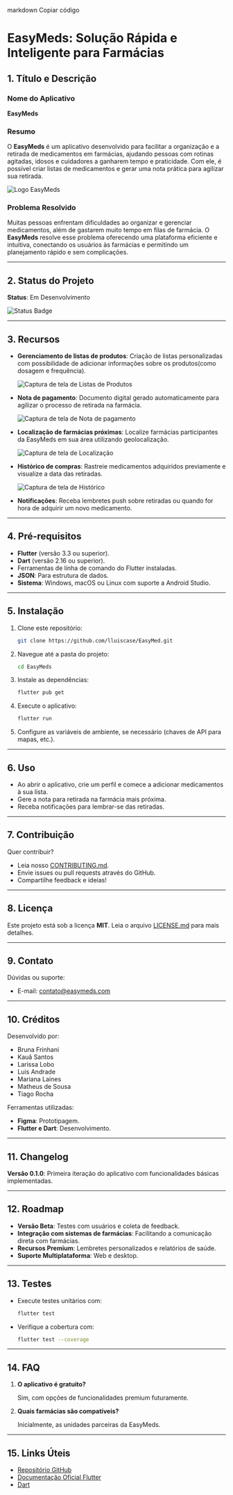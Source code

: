 markdown
Copiar código
# EasyMeds: Solução Rápida e Inteligente para Farmácias

## 1. Título e Descrição

### Nome do Aplicativo

**EasyMeds**

### Resumo

O **EasyMeds** é um aplicativo desenvolvido para facilitar a organização e a retirada de medicamentos em farmácias, ajudando pessoas com rotinas agitadas, idosos e cuidadores a ganharem tempo e praticidade. Com ele, é possível criar listas de medicamentos e gerar uma nota prática para agilizar sua retirada.

![Logo EasyMeds](assets/images/logo.png)

### Problema Resolvido

Muitas pessoas enfrentam dificuldades ao organizar e gerenciar medicamentos, além de gastarem muito tempo em filas de farmácia. O **EasyMeds** resolve esse problema oferecendo uma plataforma eficiente e intuitiva, conectando os usuários às farmácias e permitindo um planejamento rápido e sem complicações.

---

## 2. Status do Projeto

**Status**: Em Desenvolvimento

![Status Badge](https://img.shields.io/badge/Status-Em%20Desenvolvimento-yellow)

---

## 3. Recursos

- **Gerenciamento de listas de produtos**: Criação de listas personalizadas com possibilidade de adicionar informações sobre os produtos(como dosagem e frequência).

  ![Captura de tela de Listas de Produtos](assets/images/lista-produtos.jpg)

- **Nota de pagamento**: Documento digital gerado automaticamente para agilizar o processo de retirada na farmácia.

  ![Captura de tela de Nota de pagamento](assets/images/nota-pagamento.jpg)

- **Localização de farmácias próximas**: Localize farmácias participantes da EasyMeds em sua área utilizando geolocalização.

  ![Captura de tela de Localização](assets/images/localizacao.jpg)

- **Histórico de compras**: Rastreie medicamentos adquiridos previamente e visualize a data das retiradas.

  ![Captura de tela de Histórico](assets/images/historico.jpg)

- **Notificações**: Receba lembretes push sobre retiradas ou quando for hora de adquirir um novo medicamento.

---

## 4. Pré-requisitos

- **Flutter** (versão 3.3 ou superior).
- **Dart** (versão 2.16 ou superior).
- Ferramentas de linha de comando do Flutter instaladas.
- **JSON**: Para estrutura de dados.
- **Sistema**: Windows, macOS ou Linux com suporte a Android Studio.

---

## 5. Instalação

1. Clone este repositório:

    ```bash
    git clone https://github.com/lluiscase/EasyMed.git
    ```

2. Navegue até a pasta do projeto:

    ```bash
    cd EasyMeds
    ```

3. Instale as dependências:

    ```bash
    flutter pub get
    ```

4. Execute o aplicativo:

    ```bash
    flutter run
    ```

5. Configure as variáveis de ambiente, se necessário (chaves de API para mapas, etc.).

---

## 6. Uso

- Ao abrir o aplicativo, crie um perfil e comece a adicionar medicamentos à sua lista.
- Gere a nota para retirada na farmácia mais próxima.
- Receba notificações para lembrar-se das retiradas.

---

## 7. Contribuição

Quer contribuir?

- Leia nosso [CONTRIBUTING.md](https://github.com/lluiscase/EasyMed/blob/main/CONTRIBUTING.md).
- Envie issues ou pull requests através do GitHub.
- Compartilhe feedback e ideias!

---

## 8. Licença

Este projeto está sob a licença **MIT**. Leia o arquivo [LICENSE.md](https://github.com/lluiscase/EasyMed/blob/main/LICENSE.md) para mais detalhes.

---

## 9. Contato

Dúvidas ou suporte:

- E-mail: [contato@easymeds.com](mailto:contato@easymeds.com)

---

## 10. Créditos

Desenvolvido por:

- Bruna Frinhani
- Kauã Santos
- Larissa Lobo
- Luis Andrade
- Mariana Laines
- Matheus de Sousa
- Tiago Rocha

Ferramentas utilizadas:

- **Figma**: Prototipagem.
- **Flutter e Dart**: Desenvolvimento.

---

## 11. Changelog

**Versão 0.1.0**: Primeira iteração do aplicativo com funcionalidades básicas implementadas.

---

## 12. Roadmap

- **Versão Beta**: Testes com usuários e coleta de feedback.
- **Integração com sistemas de farmácias**: Facilitando a comunicação direta com farmácias.
- **Recursos Premium**: Lembretes personalizados e relatórios de saúde.
- **Suporte Multiplataforma**: Web e desktop.

---

## 13. Testes

- Execute testes unitários com:

    ```bash
    flutter test
    ```

- Verifique a cobertura com:

    ```bash
    flutter test --coverage
    ```

---

## 14. FAQ

1. **O aplicativo é gratuito?**

    Sim, com opções de funcionalidades premium futuramente.

2. **Quais farmácias são compatíveis?**

    Inicialmente, as unidades parceiras da EasyMeds.

---

## 15. Links Úteis

- [Repositório GitHub](https://github.com/lluiscase/EasyMed)
- [Documentação Oficial Flutter](https://flutter.dev/docs)
- [Dart](https://dart.dev/)

